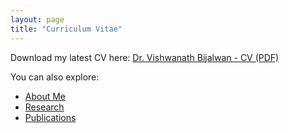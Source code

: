 ```yaml
---
layout: page
title: "Curriculum Vitae"
---
```


Download my latest CV here: [Dr. Vishwanath Bijalwan - CV (PDF)](CV_Vishwanath_Acadamia_India.pdf)

You can also explore:
- [About Me](about.md)
- [Research](research.md)
- [Publications](publications.md)

